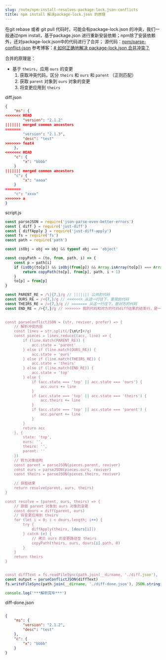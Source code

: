 ```yaml
---
slug: /note/npm-install-resolves-package-lock.json-conflicts
title: npm install 解决package-lock.json 的原理
---
```

在git rebase 或者 git pull 代码时，可能会有package-lock.json 的冲突，我们一般通过npm install，基于package.json 进行重新安装依赖；npm除了安装依赖外，还对package-lock.json中的代码进行了合并；
源代码：[npm/parse-conflict-json](https://link.juejin.cn/?target=https%3A%2F%2Fgithub.com%2Fnpm%2Fparse-conflict-json "https://github.com/npm/parse-conflict-json")
参考博客：[# 如何正确地解决 package-lock.json 合并冲突？](https://juejin.cn/post/7251895470548697143)

合并的原理是：
- 基于 `theirs`，应用 `ours` 的变更
	1. 获取冲突代码，区分 `theirs` 和 `ours` 和 `parent` （正则匹配）
	3. 获取 `parent` 对象到 `ours` 对象的变更
	4. 将变更应用到 `theirs`

diff.json
```json
{
	"ms": {
<<<<<<< HEAD
		"version": "2.1.2"
||||||| merged common ancestors
=======
		"version": "2.1.3",
		"desc": "test"
>>>>>>> feat4
	},
<<<<<<< HEAD
	"c": {
		"x": "bbbb"
	}
||||||| merged common ancestors
	"c": {
		"x": "aaaa"
	}
=======
	"c": "xxxx"
>>>>>>> a
}

```

script.js

```javascript
const parseJSON = require('json-parse-even-better-errors')
const { diff } = require('just-diff')
const { diffApply } = require('just-diff-apply')
const fs = require('fs')
const path = require('path')

const isObj = obj => obj && typeof obj === 'object'

const copyPath = (to, from, path, i) => {
	const p = path[i]
	if (isObj(to[p]) && isObj(from[p]) && Array.isArray(to[p]) === Array.isArray(from[p])) {
		return copyPath(to[p], from[p], path, i + 1)
	}
	to[p] = from[p]
}

const PARENT_RE = /\|{7,}/g // ||||||| 公共的代码
const OURS_RE = /<{7,}/g // <<<<<<< 从这一行往下，是我的代码
const THEIRS_RE = /={7,}/g // ======= 从这一行往下，是对方的代码
const END_RE = />{7,}/g // >>>>>>> 我的代码和对方的代码diff结果的结束行，是一个结束标识

  
const parseConflictJSON = (str, reviver, prefer) => {
	// 解析冲突内容
	const lines = str.split(/[\n\r]+/g)
	const pieces = lines.reduce((acc, line) => {
		if (line.match(PARENT_RE)) {
			acc.state = 'parent'
		} else if (line.match(OURS_RE)) {
			acc.state = 'ours'
		} else if (line.match(THEIRS_RE)) {
			acc.state = 'theirs'
		} else if (line.match(END_RE)) {
			acc.state = 'top'
		} else {
			if (acc.state === 'top' || acc.state === 'ours') {
				acc.ours += line
			}
			if (acc.state === 'top' || acc.state === 'theirs') {
				acc.theirs += line
			}
			if (acc.state === 'top' || acc.state === 'parent') {
				acc.parent += line
			}
		}
		return acc
	}, {
		state: 'top',
		ours: '',
		theirs: '',
		parent: ''
	})
	// 转为对象结构
	const parent = parseJSON(pieces.parent, reviver)
	const ours = parseJSON(pieces.ours, reviver)
	const theirs = parseJSON(pieces.theirs, reviver)
	
	// 获取结果
	return resolve(parent, ours, theirs)
}

const resolve = (parent, ours, theirs) => {
	// 获取 parent 对象到 ours 对象的变更
	const dours = diff(parent, ours)
	// 将变更应用到 theirs
	for (let i = 0; i < dours.length; i++) {
		try {
			diffApply(theirs, [dours[i]])
		} catch (e) {
			// 拷贝 ours 的变更路径至 theirs
			copyPath(theirs, ours, dours[i].path, 0)
		}
	}
	return theirs
}


const diffText = fs.readFileSync(path.join(__dirname, './diff.json'), 'utf-8')
const output = parseConflictJSON(diffText)
fs.writeFileSync(path.join(__dirname, './diff-done.json'), JSON.stringify(output, null, 2), 'utf-8')

console.log('***解析完毕***')

```

diff-done.json
```json

{
	"ms": {
		"version": "2.1.2",
		"desc": "test"
	},
	"c": {
		"x": "bbbb"
	}
}

```
